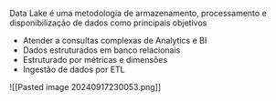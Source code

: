 Data Lake é uma metodologia de armazenamento, processamento e disponibilização de dados como principais objetivos

- Atender a consultas complexas de Analytics e BI
- Dados estruturados em banco relacionais
- Estruturado por métricas e dimensões
- Ingestão de dados por ETL

![[Pasted image 20240917230053.png]]
